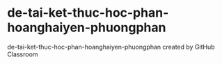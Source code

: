 # de-tai-ket-thuc-hoc-phan-hoanghaiyen-phuongphan
de-tai-ket-thuc-hoc-phan-hoanghaiyen-phuongphan created by GitHub Classroom
